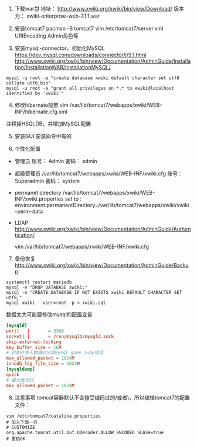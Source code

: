 1. 下载war包
地址： http://www.xwiki.org/xwiki/bin/view/Download/
版本为： 	xwiki-enterprise-web-7.1.1.war

2. 安装tomcat7
pacman -S tomcat7
vim /etc/tomcat7/server.xml
    URIEncoding
    Admin角色等

3. 安装mysql-connector，初始化MySQL
https://dev.mysql.com/downloads/connector/j/5.1.html
http://www.xwiki.org/xwiki/bin/view/Documentation/AdminGuide/Installation/InstallationWAR/InstallationMySQL/
```
mysql -u root -e "create database xwiki default character set utf8 collate utf8_bin"
mysql -u root -e "grant all privileges on *.* to xwiki@localhost identified by 'xwiki'"
```


4. 修改hibernate配置
vim /var/lib/tomcat7/webapps/xwiki/WEB-INF/hibernate.cfg.xml

注释掉HSQLDB，并增加MySQL配置

5. 安装GUI
安装向导中有的

6. 个性化配置
- 管理员
    账号： Admin
    密码： admin
- 超级管理员
    /var/lib/tomcat7/webapps/xwiki/WEB-INF/xwiki.cfg
    账号： Superadmin
    密码： system
- permanet directory
    /var/lib/tomcat7/webapps/xwiki/WEB-INF/xwiki.properties
      set to : environment.permanentDirectory=/var/lib/tomcat7/webapps/xwiki/xwiki-perm-data
- LDAP
    http://www.xwiki.org/xwiki/bin/view/Documentation/AdminGuide/Authentication/

    vim /var/lib/tomcat7/webapps/xwiki/WEB-INF/xwiki.cfg

7. 备份恢复
http://www.xwiki.org/xwiki/bin/view/Documentation/AdminGuide/Backup

```
systemctl restart mariadb
mysql -e "DROP DATABASE xwiki;"
mysql -e "CREATE DATABASE IF NOT EXISTS xwiki DEFAULT CHARACTER SET utf8;"
mysql xwiki --user=root -p < xwiki.sql
```
数据太大可能要修改mysql的配置变量
``` /etc/mysql/my.cnf
[mysqld]
port|   |       = 3306
socket| |       = /run/mysqld/mysqld.sock
skip-external-locking
key_buffer_size = 16M
# 可能在导入数据时出现mysql gone away错误
max_allowed_packet = 1024M
innodb_log_file_size = 1024M
[mysqldump]
quick
# 最大值为1G
max_allowed_packet = 1024M
```


8. 注意事项
tomcat容器默认不会接受编码过的/或者\，所以编辑tomcat7的配置文件：

```
vim /etc/tomcat7/catalina.properties
# 加入下面一行
# CUSTOMIZE
org.apache.tomcat.util.buf.UDecoder.ALLOW_ENCODED_SLASH=true
# 重启OK
```
